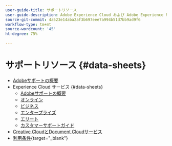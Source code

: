 ```yaml
---
user-guide-title: サポートリソース
user-guide-description: Adobe Experience Cloud および Adobe Experience Platform のサポートリソース。
source-git-commit: 4a523e14aba2af3b697eee7a994b51d7bb9ad9f6
workflow-type: tm+mt
source-wordcount: '45'
ht-degree: 75%

---
```



# サポートリソース {#data-sheets}

+ [Adobeサポートの概要](overview.md)
+ Experience Cloud サービス {#data-sheets}
   + [Adobeサポートの概要](dx-overview.md)
   + [オンライン](online.md)
   + [ビジネス](business.md)
   + [エンタープライズ](enterprise.md)
   + [エリート](elite.md)
   + [カスタマーサポートガイド](support-guide.md)
+ [Creative CloudとDocument Cloudサービス](dme-overview.md)
+ [利用条件](https://helpx.adobe.com/jp/support/programs/support-policies-terms-conditions.html){target=&quot;_blank&quot;}

<!--

Articles must be added to this TOC file in order to render.

Use this list format to specify links to articles and section headings that expand and collapse in the left rail of the user guide.

An article link CANNOT be used as a section heading.
-->
